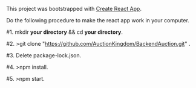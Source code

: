 This project was bootstrapped with [Create React App](https://github.com/facebook/create-react-app).

Do the following procedure to make the react app work in your computer.

#1. mkdir **your directory** && cd **your directory**.
  
#2. >git clone "https://github.com/AuctionKingdom/BackendAuction.git" .

#3. Delete package-lock.json.

#4. >npm install.

#5. >npm start.
